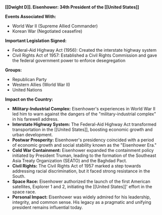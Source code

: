 **[[Dwight D]]. Eisenhower: 34th President of the [[United States]]**

**Events Associated With:**

* World War II (Supreme Allied Commander)
* Korean War (Negotiated ceasefire)

**Important Legislation Signed:**

* Federal-Aid Highway Act (1956): Created the interstate highway system
* Civil Rights Act of 1957: Established a Civil Rights Commission and gave the federal government power to enforce desegregation

**Groups:**

* Republican Party
* Western Allies (World War II)
* United Nations

**Impact on the Country:**

* **Military-Industrial Complex:** Eisenhower's experiences in World War II led him to warn against the dangers of the "military-industrial complex" in his farewell address.
* **Interstate Highway System:** The Federal-Aid Highway Act transformed transportation in the [[United States]], boosting economic growth and urban development.
* **Postwar Prosperity:** Eisenhower's presidency coincided with a period of economic growth and social stability known as the "Eisenhower Era."
* **Cold War Containment:** Eisenhower expanded the containment policy initiated by President Truman, leading to the formation of the Southeast Asia Treaty Organization (SEATO) and the Baghdad Pact.
* **Civil Rights:** The Civil Rights Act of 1957 marked a step towards addressing racial discrimination, but it faced strong resistance in the South.
* **Space Race:** Eisenhower authorized the launch of the first American satellites, Explorer 1 and 2, initiating the [[United States]]' effort in the space race.
* **Personal Impact:** Eisenhower was widely admired for his leadership, integrity, and common sense. His legacy as a pragmatic and unifying president remains influential today.